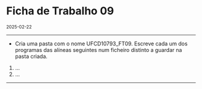 <h1>Ficha de Trabalho 09</h1>
<small>2025-02-22</small>
<br>

<hr>
<ul>
<li> Cria uma pasta com o nome UFCD10793_FT09. Escreve cada um dos programas das alíneas seguintes num ficheiro distinto a guardar na pasta criada.
</li>

</ul>

<ol>
<li> 
    ...
</li>

<li> 
    ...
</li>



</ol>

<hr>
